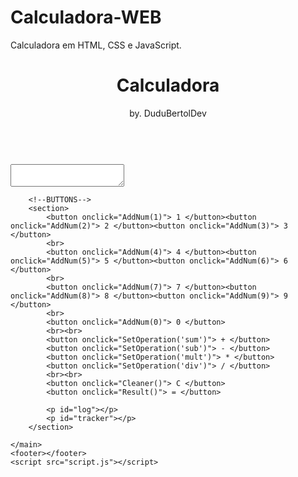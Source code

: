 # Calculadora-WEB
Calculadora em HTML, CSS e JavaScript.

<!DOCTYPE html>
<html lang="en">
<head>
    <title>Calculadora</title>
    <link rel="stylesheet" href="style.css">
</head>
<body>
    <header>
        <h1>Calculadora</h1>
        <p>by. DuduBertolDev</p>
    </header>
    <main>
        <!--VIEWER-->
        <section>
            <br>
            <textarea name="viewer" id="viewer"></textarea>
        </section>

        <!--BUTTONS-->
        <section>
            <button onclick="AddNum(1)"> 1 </button><button onclick="AddNum(2)"> 2 </button><button onclick="AddNum(3)"> 3 </button>
            <br>
            <button onclick="AddNum(4)"> 4 </button><button onclick="AddNum(5)"> 5 </button><button onclick="AddNum(6)"> 6 </button>
            <br>
            <button onclick="AddNum(7)"> 7 </button><button onclick="AddNum(8)"> 8 </button><button onclick="AddNum(9)"> 9 </button>
            <br>
            <button onclick="AddNum(0)"> 0 </button>
            <br><br>
            <button onclick="SetOperation('sum')"> + </button>
            <button onclick="SetOperation('sub')"> - </button>
            <button onclick="SetOperation('mult')"> * </button>
            <button onclick="SetOperation('div')"> / </button>
            <br><br>
            <button onclick="Cleaner()"> C </button>
            <button onclick="Result()"> = </button>

            <p id="log"></p>
            <p id="tracker"></p>
        </section>

    </main>
    <footer></footer>
    <script src="script.js"></script>
</body>
</html>